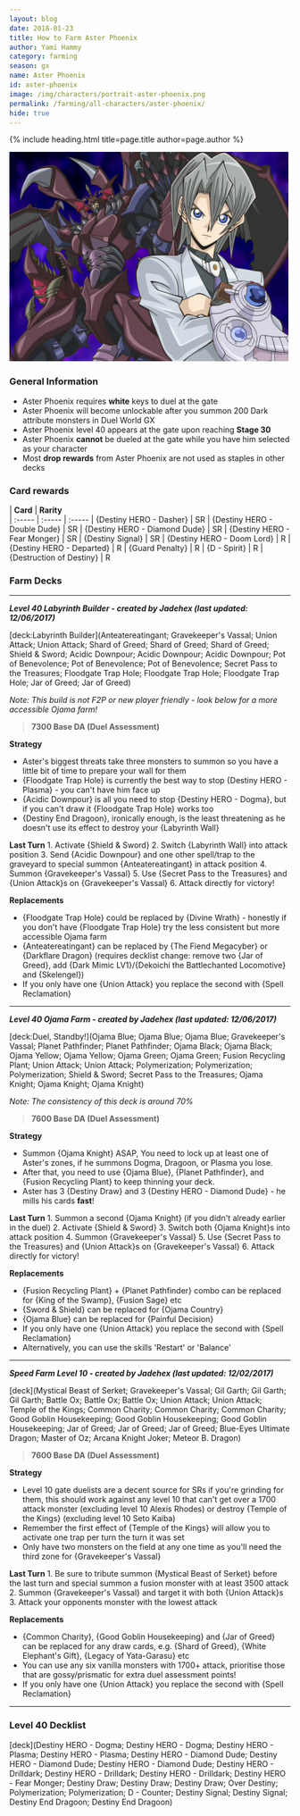 ```yaml
---
layout: blog
date: 2018-01-23
title: How to Farm Aster Phoenix
author: Yami Hammy
category: farming
season: gx
name: Aster Phoenix
id: aster-phoenix
image: /img/characters/portrait-aster-phoenix.png
permalink: /farming/all-characters/aster-phoenix/
hide: true
---
```


{% include heading.html title=page.title author=page.author %}

![Aster Phoenix](/img/content/events/aster.png)

### General Information
*  Aster Phoenix requires **white** keys to duel at the gate
* Aster Phoenix will become unlockable after you summon 200 Dark attribute monsters in Duel World GX
* Aster Phoenix level 40 appears at the gate upon reaching **Stage 30**
* Aster Phoenix **cannot** be dueled at the gate while you have him selected as your character
* Most **drop rewards** from Aster Phoenix are not used as staples in other decks
 
### Card rewards

| **Card** |  **Rarity**  
| :----- | :----- | :----- 
| {Destiny HERO - Dasher} | SR
| {Destiny HERO - Double Dude} | SR
| {Destiny HERO - Diamond Dude} | SR
| {Destiny HERO - Fear Monger} | SR
| {Destiny Signal} | SR
| {Destiny HERO - Doom Lord} | R
| {Destiny HERO - Departed} | R
| {Guard Penalty} | R
| {D - Spirit} | R
| {Destruction of Destiny} | R


### Farm Decks
---
***Level 40 Labyrinth Builder - created by Jadehex (last updated: 12/06/2017)***

[deck:Labyrinth Builder](Anteatereatingant; Gravekeeper's Vassal; Union Attack; Union Attack; Shard of Greed; Shard of Greed; Shard of Greed; Shield & Sword; Acidic Downpour; Acidic Downpour; Acidic Downpour; Pot of Benevolence; Pot of Benevolence; Pot of Benevolence; Secret Pass to the Treasures; Floodgate Trap Hole; Floodgate Trap Hole; Floodgate Trap Hole; Jar of Greed; Jar of Greed)

*Note: This build is not F2P or new player friendly - look below for a more accessible Ojama farm!*

> **7300 Base DA (Duel Assessment)**

**Strategy**
* Aster's biggest threats take three monsters to summon so you have a little bit of time to prepare your wall for them
* {Floodgate Trap Hole} is currently the best way to stop {Destiny HERO - Plasma} - you can't have him face up
* {Acidic Downpour} is all you need to stop {Destiny HERO - Dogma}, but if you can't draw it {Floodgate Trap Hole} works too
* {Destiny End Dragoon}, ironically enough, is the least threatening as he doesn't use its effect to destroy your {Labyrinth Wall}

**Last Turn** 
		1. Activate {Shield & Sword}
		2. Switch {Labyrinth Wall} into attack position
		3. Send {Acidic Downpour} and one other spell/trap to the graveyard to special summon {Anteatereatingant} in attack position
		4. Summon {Gravekeeper's Vassal} 
		5. Use {Secret Pass to the Treasures} and {Union Attack}s on {Gravekeeper's Vassal} 
		6. Attack directly for victory!
	
**Replacements**
* {Floodgate Trap Hole} could be replaced by {Divine Wrath} - honestly if you don't have {Floodgate Trap Hole} try the less consistent but more accessible Ojama farm
* {Anteatereatingant} can be replaced by {The Fiend Megacyber} or {Darkflare Dragon} (requires decklist change: remove two {Jar of Greed}, add {Dark Mimic LV1}/{Dekoichi the Battlechanted Locomotive} and {Skelengel})
* If you only have one {Union Attack} you replace the second with {Spell Reclamation}

---

***Level 40 Ojama Farm - created by Jadehex (last updated: 12/06/2017)***

[deck:Duel, Standby!](Ojama Blue; Ojama Blue; Ojama Blue; Gravekeeper's Vassal; Planet Pathfinder; Planet Pathfinder; Ojama Black; Ojama Black; Ojama Yellow; Ojama Yellow; Ojama Green; Ojama Green; Fusion Recycling Plant; Union Attack; Union Attack; Polymerization; Polymerization; Polymerization; Shield & Sword; Secret Pass to the Treasures; Ojama Knight; Ojama Knight; Ojama Knight)

*Note: The consistency of this deck is around 70%*

> **7600 Base DA (Duel Assessment)**

**Strategy**
* Summon {Ojama Knight} ASAP, You need to lock up at least one of Aster's zones, if he summons Dogma, Dragoon, or Plasma you lose.
* After that, you need to use {Ojama Blue}, {Planet Pathfinder}, and {Fusion Recycling Plant} to keep thinning your deck.
* Aster has 3 {Destiny Draw} and 3 {Destiny HERO - Diamond Dude} - he mills his cards **fast**!

**Last Turn** 
		1. Summon a second {Ojama Knight} (if you didn't already earlier in the duel)
		2. Activate {Shield & Sword}
		3. Switch both {Ojama Knight}s into attack position
		4. Summon {Gravekeeper's Vassal} 
		5. Use {Secret Pass to the Treasures} and {Union Attack}s on {Gravekeeper's Vassal} 
		6. Attack directly for victory!
	
**Replacements**
* {Fusion Recycling Plant} + {Planet Pathfinder} combo can be replaced for {King of the Swamp}, {Fusion Sage} etc 
* {Sword & Shield} can be replaced for {Ojama Country}
* {Ojama Blue} can be replaced for {Painful Decision}
* If you only have one {Union Attack} you replace the second with {Spell Reclamation}
* Alternatively, you can use the skills 'Restart' or 'Balance'

---

***Speed Farm Level 10 - created by Jadehex (last updated: 12/02/2017)***

[deck](Mystical Beast of Serket; Gravekeeper's Vassal; Gil Garth; Gil Garth; Gil Garth; Battle Ox; Battle Ox; Battle Ox; Union Attack; Union Attack; Temple of the Kings; Common Charity; Common Charity; Common Charity; Good Goblin Housekeeping; Good Goblin Housekeeping; Good Goblin Housekeeping; Jar of Greed; Jar of Greed; Jar of Greed; Blue-Eyes Ultimate Dragon; Master of Oz; Arcana Knight Joker; Meteor B. Dragon)

> **7600 Base DA (Duel Assessment)**

**Strategy**
* Level 10 gate duelists are a decent source for SRs  if you're grinding for them, this should work against any level 10 that can't get over a 1700 attack monster (excluding level 10 Alexis Rhodes) or destroy {Temple of the Kings} (excluding level 10 Seto Kaiba) 
* Remember the first effect of {Temple of the Kings} will allow you to activate one trap per turn the turn it was set
* Only have two monsters on the field at any one time as you'll need the third zone for {Gravekeeper's Vassal}

**Last Turn** 
		1. Be sure to tribute summon {Mystical Beast of Serket} before the last turn and special summon a fusion monster with at least 3500 attack
		2. Summon {Gravekeeper's Vassal} and target it with both {Union Attack}s
		3. Attack your opponents monster with the lowest attack 

**Replacements**
* {Common Charity}, {Good Goblin Housekeeping} and {Jar of Greed} can be replaced for any draw cards, e.g. {Shard of Greed}, {White Elephant's Gift}, {Legacy of Yata-Garasu} etc
* You can use any six vanilla monsters with 1700+ attack, prioritise those that are gossy/prismatic for extra duel assessment points!
* If you only have one {Union Attack} you replace the second with {Spell Reclamation}

---
 
### Level 40 Decklist

[deck](Destiny HERO - Dogma; Destiny HERO - Dogma; Destiny HERO - Plasma; Destiny HERO - Plasma; Destiny HERO - Diamond Dude; Destiny HERO - Diamond Dude; Destiny HERO - Diamond Dude; Destiny HERO - Drilldark; Destiny HERO - Drilldark; Destiny HERO - Drilldark; Destiny HERO - Fear Monger; Destiny Draw; Destiny Draw; Destiny Draw; Over Destiny; Polymerization; Polymerization; D - Counter; Destiny Signal; Destiny Signal; Destiny End Dragoon; Destiny End Dragoon)
